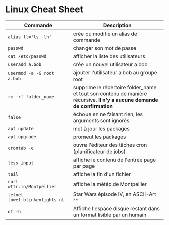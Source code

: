 # Linux Cheat Sheet

Commande | Description
--- | ---
`alias ll='ls -lh'` | crée ou modifie un alias de commande
`passwd` | changer son mot de passe
`cat /etc/passwd` | afficher la liste des utilisateurs
`useradd a.bob` | crée un nouvel utilisateur a.bob
`usermod -a -G root a.bob` | ajouter l'utilisateur a.bob au groupe root
`rm -rf folder_name` | supprime le répertoire folder_name et tout son contenu de manière récursive. **Il n'y a aucune demande de confirmation**
`false` | échoue en ne faisant rien, les arguments sont ignorés
`apt update` | met à jour les packages
`apt upgrade` | promeut les packages
`crontab -e` | ouvre l'éditeur des tâches cron (planificateur de jobs)
`less input` | affiche le contenu de l'entrée page par page
`tail` | affiche la fin d'un fichier
`curl wttr.in/Montpellier` | affiche la météo de Montpellier
`telnet towel.blinkenlights.nl` | Star Wars épisode IV, en ASCII-Art ^^
`df -h` | Affiche l'espace disque restant dans un format lisible par un humain
